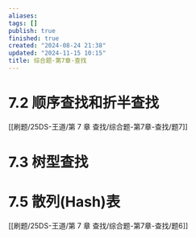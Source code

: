 ```yaml
---
aliases: 
tags: []
publish: true
finished: true
created: "2024-08-24 21:38"
updated: "2024-11-15 10:15"
title: 综合题-第7章-查找
---
```


# 7.2 顺序查找和折半查找

[[刷题/25DS-王道/第 7 章 查找/综合题-第7章-查找/题7]] 

# 7.3 树型查找

# 7.5 散列(Hash)表

[[刷题/25DS-王道/第 7 章 查找/综合题-第7章-查找/题6]]